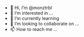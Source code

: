 - 👋 Hi, I’m @monztrbl
- 👀 I’m interested in ...
- 🌱 I’m currently learning
- 💞️ I’m looking to collaborate on ...
- 📫 How to reach me ...
